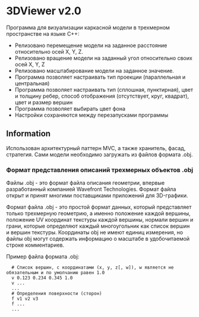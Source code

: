 # 3DViewer v2.0

Программа для визуализации каркасной модели в трехмерном пространстве на языке С++:

 - Релизовано перемещение модели на заданное расстояние относительно осей X, Y, Z.
 - Релизовано вращение модели на заданный угол относительно своих осей X, Y, Z
 - Релизовано масштабирование модели на заданное значение.
 - Программа позволяет настраивать тип проекции (параллельная и центральная)
 - Программа позволяет настраивать тип (сплошная, пунктирная), цвет и толщину ребер, способ отображения (отсутствует, круг, квадрат), цвет и размер вершин
 - Программа позволяет выбирать цвет фона
 - Настройки сохраняются между перезапусками программы

## Information

Использован архитектурный паттерн MVC, а также хранитель, фасад, стратегия. Сами модели необходимо загружать из файлов формата .obj. 

### Формат представления описаний трехмерных объектов .obj

Файлы .obj - это формат файла описания геометрии, впервые разработанный компанией Wavefront Technologies. Формат файла открыт и принят многими поставщиками приложений для 3D-графики.

Формат файла .obj - это простой формат данных, который представляет только трехмерную геометрию, а именно положение каждой вершины, положение UV координат текстуры каждой вершины, нормали вершин и грани, которые определяют каждый многоугольник как список вершин и вершин текстуры. Координаты obj не имеют единиц измерения, но файлы obj могут содержать информацию о масштабе в удобочитаемой строке комментариев.

Пример файла формата .obj:
```
  # Список вершин, с координатами (x, y, z[, w]), w является не обязательным и по умолчанию равен 1.0
  v 0.123 0.234 0.345 1.0
  v ...
  ...
  # Определения поверхности (сторон)
  f v1 v2 v3
  f ...
  ...
```
